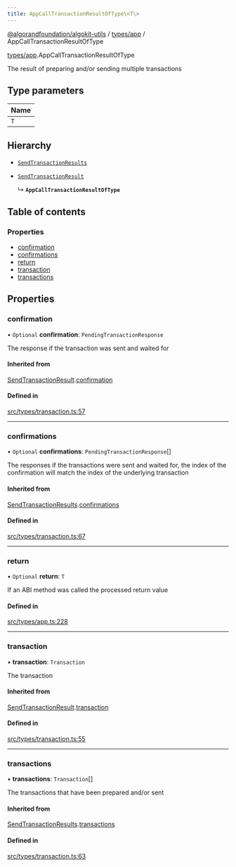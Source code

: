 ```yaml
---
title: AppCallTransactionResultOfType\<T\>
---
```

[@algorandfoundation/algokit-utils](/reference/algokit-utils-ts/api/readme/) / [types/app](/reference/algokit-utils-ts/api/modules/types_app/) / AppCallTransactionResultOfType



[types/app](/reference/algokit-utils-ts/api/modules/types_app/).AppCallTransactionResultOfType

The result of preparing and/or sending multiple transactions

## Type parameters

| Name |
| :------ |
| `T` |

## Hierarchy

- [`SendTransactionResults`]()

- [`SendTransactionResult`]()

  ↳ **`AppCallTransactionResultOfType`**

## Table of contents

### Properties

- [confirmation](#confirmation)
- [confirmations](#confirmations)
- [return](#return)
- [transaction](#transaction)
- [transactions](#transactions)

## Properties

### confirmation

• `Optional` **confirmation**: `PendingTransactionResponse`

The response if the transaction was sent and waited for

#### Inherited from

[SendTransactionResult]().[confirmation](#confirmation)

#### Defined in

[src/types/transaction.ts:57](https://github.com/algorandfoundation/algokit-utils-ts/blob/main/src/types/transaction.ts#L57)

___

### confirmations

• `Optional` **confirmations**: `PendingTransactionResponse`[]

The responses if the transactions were sent and waited for,
the index of the confirmation will match the index of the underlying transaction

#### Inherited from

[SendTransactionResults]().[confirmations](#confirmations)

#### Defined in

[src/types/transaction.ts:67](https://github.com/algorandfoundation/algokit-utils-ts/blob/main/src/types/transaction.ts#L67)

___

### return

• `Optional` **return**: `T`

If an ABI method was called the processed return value

#### Defined in

[src/types/app.ts:228](https://github.com/algorandfoundation/algokit-utils-ts/blob/main/src/types/app.ts#L228)

___

### transaction

• **transaction**: `Transaction`

The transaction

#### Inherited from

[SendTransactionResult]().[transaction](#transaction)

#### Defined in

[src/types/transaction.ts:55](https://github.com/algorandfoundation/algokit-utils-ts/blob/main/src/types/transaction.ts#L55)

___

### transactions

• **transactions**: `Transaction`[]

The transactions that have been prepared and/or sent

#### Inherited from

[SendTransactionResults]().[transactions](#transactions)

#### Defined in

[src/types/transaction.ts:63](https://github.com/algorandfoundation/algokit-utils-ts/blob/main/src/types/transaction.ts#L63)